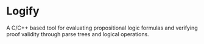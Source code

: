 # Logify
A C/C++ based tool for evaluating propositional logic formulas and verifying proof validity through parse trees and logical operations.
